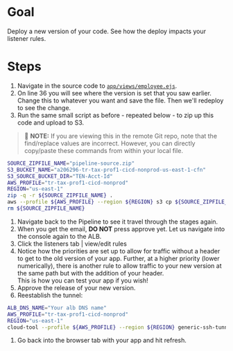 # Goal
Deploy a new version of your code.  See how the deploy impacts your listener rules.

# Steps
1. Navigate in the source code to [`app/views/employee.ejs`](app/views/employee.ejs).
1. On line 36 you will see where the version is set that you saw earlier.  Change this to whatever you want and save the file.  Then we'll redeploy to see the change.
1. Run the same small script as before - repeated below - to zip up this code and upload to S3.  
  > :pushpin: **NOTE:** If you are viewing this in the remote Git repo, note that the find/replace values are incorrect.  However, you can directly copy/paste these commands from within your local file.
  ```sh
  SOURCE_ZIPFILE_NAME="pipeline-source.zip"
  S3_BUCKET_NAME="a206296-tr-tax-prof1-cicd-nonprod-us-east-1-cfn"
  S3_SOURCE_BUCKET_DIR="TEN-Acct-Id"
  AWS_PROFILE="tr-tax-prof1-cicd-nonprod"
  REGION="us-east-1"
  zip -q -r ${SOURCE_ZIPFILE_NAME} .
  aws --profile ${AWS_PROFILE} --region ${REGION} s3 cp ${SOURCE_ZIPFILE_NAME} s3://${S3_BUCKET_NAME}/${S3_SOURCE_BUCKET_DIR}/
  rm ${SOURCE_ZIPFILE_NAME}
  ```

1. Navigate back to the Pipeline to see it travel through the stages again.
1. When you get the email, **DO NOT** press approve yet.  Let us navigate into the console again to the ALB.
1. Click the listeners tab | view/edit rules
1. Notice how the priorities are set up to allow for traffic without a header to get to the old version of your app.  Further, at a higher priority (lower numerically), there is another rule to allow traffic to your new version at the same path but with the addition of your header.  
This is how you can test your app if you wish!
1. Approve the release of your new version.
1. Reestablish the tunnel:
```sh
ALB_DNS_NAME="Your alb DNS name"
AWS_PROFILE="tr-tax-prof1-cicd-nonprod"
REGION="us-east-1"
cloud-tool --profile ${AWS_PROFILE} --region ${REGION} generic-ssh-tunnel -c ${ALB_DNS_NAME} -q 80 -r 8080
```
1. Go back into the browser tab with your app and hit refresh.  
